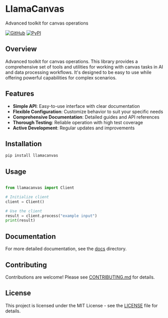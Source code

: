 # LlamaCanvas

Advanced toolkit for canvas operations

[![GitHub](https://img.shields.io/github/license/llamasearchai/llamacanvas)](https://github.com/llamasearchai/llamacanvas/blob/main/LICENSE)
[![PyPI](https://img.shields.io/pypi/v/llamacanvas.svg)](https://pypi.org/project/llamacanvas/)

## Overview


Advanced toolkit for canvas operations. This library provides a comprehensive set of tools and utilities for
working with canvas tasks in AI and data processing workflows.
It's designed to be easy to use while offering powerful capabilities for complex scenarios.


## Features


- **Simple API**: Easy-to-use interface with clear documentation
- **Flexible Configuration**: Customize behavior to suit your specific needs
- **Comprehensive Documentation**: Detailed guides and API references
- **Thorough Testing**: Reliable operation with high test coverage
- **Active Development**: Regular updates and improvements


## Installation

```bash
pip install llamacanvas
```

## Usage

```python

from llamacanvas import Client

# Initialize client
client = Client()

# Use the client
result = client.process("example input")
print(result)

```

## Documentation

For more detailed documentation, see the [docs](docs/) directory.

## Contributing

Contributions are welcome! Please see [CONTRIBUTING.md](CONTRIBUTING.md) for details.

## License

This project is licensed under the MIT License - see the [LICENSE](LICENSE) file for details.
